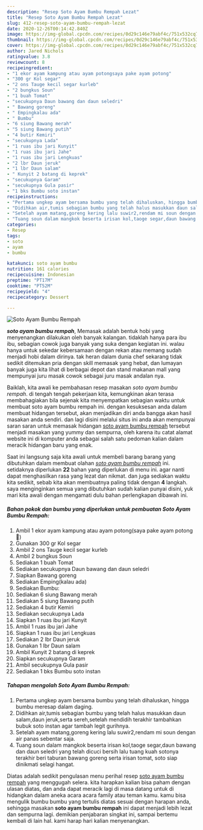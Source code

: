 ```yaml
---
description: "Resep Soto Ayam Bumbu Rempah Lezat"
title: "Resep Soto Ayam Bumbu Rempah Lezat"
slug: 412-resep-soto-ayam-bumbu-rempah-lezat
date: 2020-12-26T00:14:42.840Z
image: https://img-global.cpcdn.com/recipes/0d29c146e79abf4c/751x532cq70/soto-ayam-bumbu-rempah-foto-resep-utama.jpg
thumbnail: https://img-global.cpcdn.com/recipes/0d29c146e79abf4c/751x532cq70/soto-ayam-bumbu-rempah-foto-resep-utama.jpg
cover: https://img-global.cpcdn.com/recipes/0d29c146e79abf4c/751x532cq70/soto-ayam-bumbu-rempah-foto-resep-utama.jpg
author: Jared Nichols
ratingvalue: 3.8
reviewcount: 8
recipeingredient:
- "1 ekor ayam kampung atau ayam potongsaya pake ayam potong"
- "300 gr Kol segar"
- "2 ons Tauge kecil segar kurleb"
- "2 bungkus Soun"
- "1 buah Tomat"
- "secukupnya Daun bawang dan daun seledri"
- " Bawang goreng"
- " Empingkalau ada"
- " Bumbu"
- "6 siung Bawang merah"
- "5 siung Bawang putih"
- "4 butir Kemiri"
- "secukupnya Lada"
- "1 ruas ibu jari Kunyit"
- "1 ruas ibu jari Jahe"
- "1 ruas ibu jari Lengkuas"
- "2 lbr Daun jeruk"
- "1 lbr Daun salam"
- " Kunyit 2 batang di keprek"
- "secukupnya Garam"
- "secukupnya Gula pasir"
- "1 bks Bumbu soto instan"
recipeinstructions:
- "Pertama ungkep ayam bersama bumbu yang telah dihaluskan, hingga bumbu meresap dalam daging."
- "Didihkan air,tumis sebagian bumbu yang telah halus masukkan daun salam,daun jeruk,serta sereh,setelah mendidih terakhir tambahkan bubuk soto instan agar tambah legit gurihnya."
- "Setelah ayam matang,goreng kering lalu suwir2,rendam mi soun dengan air panas sebentar saja."
- "Tuang soun dalam mangkok beserta irisan kol,taoge segar,daun bawang dan daun seledri yang telah dicuci bersih lalu tuang kuah sotonya terakhir beri taburan bawang goreng serta irisan tomat, soto siap dinikmati selagi hangat."
categories:
- Resep
tags:
- soto
- ayam
- bumbu

katakunci: soto ayam bumbu 
nutrition: 161 calories
recipecuisine: Indonesian
preptime: "PT17M"
cooktime: "PT52M"
recipeyield: "4"
recipecategory: Dessert

---
```



![Soto Ayam Bumbu Rempah](https://img-global.cpcdn.com/recipes/0d29c146e79abf4c/751x532cq70/soto-ayam-bumbu-rempah-foto-resep-utama.jpg)

<b><i>soto ayam bumbu rempah</i></b>, Memasak adalah bentuk hobi yang menyenangkan dilakukan oleh banyak kalangan. tidaklah hanya para ibu ibu, sebagian cowok juga banyak yang suka dengan kegiatan ini. walau hanya untuk sekedar kebersamaan dengan rekan atau memang sudah menjadi hobi dalam dirinya. tak heran dalam dunia chef sekarang tidak sedikit ditemukan pria dengan skill memasak yang hebat, dan lumayan banyak juga kita lihat di berbagai depot dan stand makanan mall yang mempunyai juru masak cowok sebagai juru masak andalan nya.

Baiklah, kita awali ke pembahasan resep masakan <i>soto ayam bumbu rempah</i>. di tengah tengah pekerjaan kita, kemungkinan akan terasa membahagiakan bila sejenak kita menyempatkan sebagian waktu untuk membuat soto ayam bumbu rempah ini. dengan kesuksesan anda dalam membuat hidangan tersebut, akan menjadikan diri anda bangga akan hasil masakan anda sendiri. dan lagi disini melalui situs ini anda akan mempunyai saran saran untuk memasak hidangan <u>soto ayam bumbu rempah</u> tersebut menjadi masakan yang yummy dan sempurna, oleh karena itu catat alamat website ini di komputer anda sebagai salah satu pedoman kalian dalam meracik hidangan baru yang enak.




Saat ini langsung saja kita awali untuk membeli barang barang yang dibutuhkan dalam membuat olahan <u><i>soto ayam bumbu rempah</i></u> ini. setidaknya diperlukan <b>22</b> bahan yang diperlukan di menu ini. agar nanti dapat menghasilkan rasa yang lezat dan nikmat. dan juga sediakan waktu kita sedikit, sebab kita akan membuatnya paling tidak dengan <b>4</b> langkah. saya menginginkan semua yang dibutuhkan sudah kalian punyai disini, yuk mari kita awali dengan mengamati dulu bahan perlengkapan dibawah ini.

<!--inarticleads1-->

##### Bahan pokok dan bumbu yang diperlukan untuk pembuatan Soto Ayam Bumbu Rempah:

1. Ambil 1 ekor ayam kampung atau ayam potong(saya pake ayam potong🙂)
1. Gunakan 300 gr Kol segar
1. Ambil 2 ons Tauge kecil segar kurleb
1. Ambil 2 bungkus Soun
1. Sediakan 1 buah Tomat
1. Sediakan secukupnya Daun bawang dan daun seledri
1. Siapkan  Bawang goreng
1. Sediakan  Emping(kalau ada)
1. Sediakan  Bumbu:
1. Sediakan 6 siung Bawang merah
1. Sediakan 5 siung Bawang putih
1. Sediakan 4 butir Kemiri
1. Sediakan secukupnya Lada
1. Siapkan 1 ruas ibu jari Kunyit
1. Ambil 1 ruas ibu jari Jahe
1. Siapkan 1 ruas ibu jari Lengkuas
1. Sediakan 2 lbr Daun jeruk
1. Gunakan 1 lbr Daun salam
1. Ambil  Kunyit 2 batang di keprek
1. Siapkan secukupnya Garam
1. Ambil secukupnya Gula pasir
1. Sediakan 1 bks Bumbu soto instan




<!--inarticleads2-->

##### Tahapan mengolah Soto Ayam Bumbu Rempah:

1. Pertama ungkep ayam bersama bumbu yang telah dihaluskan, hingga bumbu meresap dalam daging.
1. Didihkan air,tumis sebagian bumbu yang telah halus masukkan daun salam,daun jeruk,serta sereh,setelah mendidih terakhir tambahkan bubuk soto instan agar tambah legit gurihnya.
1. Setelah ayam matang,goreng kering lalu suwir2,rendam mi soun dengan air panas sebentar saja.
1. Tuang soun dalam mangkok beserta irisan kol,taoge segar,daun bawang dan daun seledri yang telah dicuci bersih lalu tuang kuah sotonya terakhir beri taburan bawang goreng serta irisan tomat, soto siap dinikmati selagi hangat.




Diatas adalah sedikit pengulasan menu perihal resep <u>soto ayam bumbu rempah</u> yang menggugah selera. kita harapkan kalian bisa paham dengan ulasan diatas, dan anda dapat meracik lagi di masa datang untuk di hidangkan dalam aneka acara acara family atau teman kamu. kamu bisa mengulik bumbu bumbu yang tertulis diatas sesuai dengan harapan anda, sehingga masakan <b>soto ayam bumbu rempah</b> ini dapat menjadi lebih lezat dan sempurna lagi. demikian penjabaran singkat ini, sampai bertemu kembali di lain hal. kami harap hari kalian menyenangkan.
